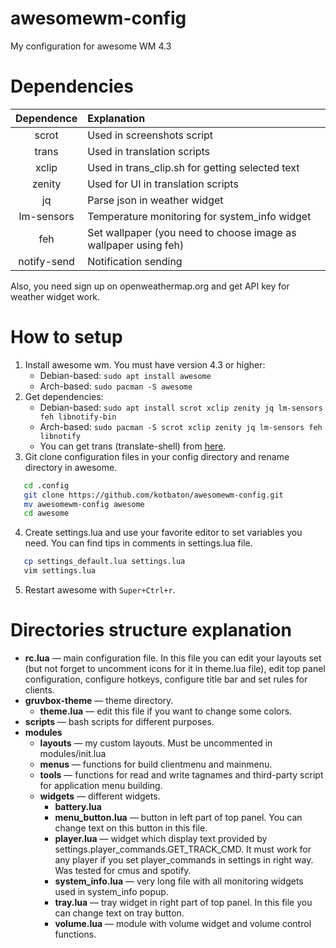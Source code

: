 # awesomewm-config
My configuration for awesome WM 4.3


# Dependencies
| Dependence | Explanation |
|:-------:|:-------|
| scrot	| Used in screenshots script |
| trans | Used in translation scripts |
| xclip | Used in trans_clip.sh for getting selected text |
| zenity | Used for UI in translation scripts |
| jq | Parse json in weather widget |
| lm-sensors | Temperature monitoring for system_info widget |
| feh | Set wallpaper (you need to choose image as wallpaper using feh) |
| notify-send | Notification sending |

Also, you need sign up on openweathermap.org and get API key for weather widget work.


# How to setup
1. Install awesome wm. You must have version 4.3 or higher:
	* Debian-based: `sudo apt install awesome`
	* Arch-based: `sudo pacman -S awesome`
2. Get dependencies:
	* Debian-based: 	`sudo apt install scrot xclip zenity jq lm-sensors feh libnotify-bin`
	* Arch-based: `sudo pacman -S scrot xclip zenity jq lm-sensors feh libnotify`
	* You can get trans (translate-shell) from [here](https://github.com/soimort/translate-shell).
3. Git clone configuration files in your config  directory and rename directory in awesome.
```bash
   cd .config
   git clone https://github.com/kotbaton/awesomewm-config.git
   mv awesomewm-config awesome
   cd awesome
   ```
4. Create settings.lua and use your favorite editor to set variables you need. You can find tips in comments in settings.lua file.
```bash
   cp settings_default.lua settings.lua
   vim settings.lua
```
5. Restart awesome with `Super+Ctrl+r`.


# Directories structure explanation
* **rc.lua** — main configuration file. In this file you can edit your layouts set (but not forget to uncomment icons for it in theme.lua file), edit top panel configuration, configure hotkeys, configure title bar and set rules for clients.
* **gruvbox-theme** — theme directory.
	* **theme.lua** — edit this file if you want to change some colors.
* **scripts** — bash scripts for different purposes.
* **modules**
	* **layouts** — my custom layouts. Must be uncommented in modules/init.lua
	* **menus** — functions for build clientmenu and mainmenu.
	* **tools** — functions for read and write tagnames and third-party script for application menu building.
	* **widgets** — different widgets.
		* **battery.lua**
		* **menu_button.lua** — button in left part of top panel. You can change text on this button in this file.
		* **player.lua** — widget which display text provided by settings.player_commands.GET_TRACK_CMD. It must work for any player if you set player_commands in settings in right way. Was tested for cmus and spotify.
		* **system_info.lua** — very long file with all monitoring widgets used in system_info popup.
		* **tray.lua** — tray widget in right part of top panel. In this file you can change text on tray button.
		* **volume.lua** — module with volume widget and volume control functions.

